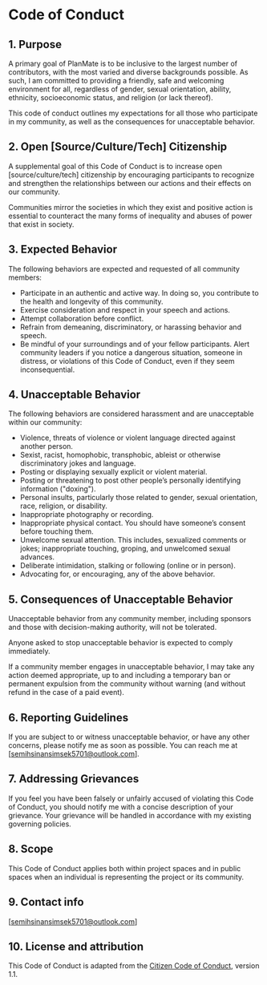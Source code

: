 # Code of Conduct

## 1. Purpose

A primary goal of PlanMate is to be inclusive to the largest number of contributors, with the most varied and diverse backgrounds possible. As such, I am committed to providing a friendly, safe and welcoming environment for all, regardless of gender, sexual orientation, ability, ethnicity, socioeconomic status, and religion (or lack thereof).

This code of conduct outlines my expectations for all those who participate in my community, as well as the consequences for unacceptable behavior.

## 2. Open [Source/Culture/Tech] Citizenship

A supplemental goal of this Code of Conduct is to increase open [source/culture/tech] citizenship by encouraging participants to recognize and strengthen the relationships between our actions and their effects on our community.

Communities mirror the societies in which they exist and positive action is essential to counteract the many forms of inequality and abuses of power that exist in society.

## 3. Expected Behavior

The following behaviors are expected and requested of all community members:

* Participate in an authentic and active way. In doing so, you contribute to the health and longevity of this community.
* Exercise consideration and respect in your speech and actions.
* Attempt collaboration before conflict.
* Refrain from demeaning, discriminatory, or harassing behavior and speech.
* Be mindful of your surroundings and of your fellow participants. Alert community leaders if you notice a dangerous situation, someone in distress, or violations of this Code of Conduct, even if they seem inconsequential.

## 4. Unacceptable Behavior

The following behaviors are considered harassment and are unacceptable within our community:

* Violence, threats of violence or violent language directed against another person.
* Sexist, racist, homophobic, transphobic, ableist or otherwise discriminatory jokes and language.
* Posting or displaying sexually explicit or violent material.
* Posting or threatening to post other people’s personally identifying information ("doxing").
* Personal insults, particularly those related to gender, sexual orientation, race, religion, or disability.
* Inappropriate photography or recording.
* Inappropriate physical contact. You should have someone’s consent before touching them.
* Unwelcome sexual attention. This includes, sexualized comments or jokes; inappropriate touching, groping, and unwelcomed sexual advances.
* Deliberate intimidation, stalking or following (online or in person).
* Advocating for, or encouraging, any of the above behavior.

## 5. Consequences of Unacceptable Behavior

Unacceptable behavior from any community member, including sponsors and those with decision-making authority, will not be tolerated.

Anyone asked to stop unacceptable behavior is expected to comply immediately.

If a community member engages in unacceptable behavior, I may take any action deemed appropriate, up to and including a temporary ban or permanent expulsion from the community without warning (and without refund in the case of a paid event).

## 6. Reporting Guidelines

If you are subject to or witness unacceptable behavior, or have any other concerns, please notify me as soon as possible. You can reach me at [semihsinansimsek5701@outlook.com].

## 7. Addressing Grievances

If you feel you have been falsely or unfairly accused of violating this Code of Conduct, you should notify me with a concise description of your grievance. Your grievance will be handled in accordance with my existing governing policies.

## 8. Scope

This Code of Conduct applies both within project spaces and in public spaces when an individual is representing the project or its community.

## 9. Contact info

[semihsinansimsek5701@outlook.com]

## 10. License and attribution

This Code of Conduct is adapted from the [Citizen Code of Conduct](http://citizencodeofconduct.org/), version 1.1.

